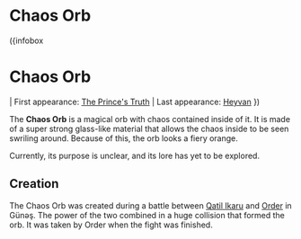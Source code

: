 # Chaos Orb

({infobox
# Chaos Orb
| First appearance: [The Prince's Truth](?entry=the-prince's-truth)
| Last appearance: [Heyvan](?entry=heyvan-(book))
})

The **Chaos Orb** is a magical orb with chaos contained inside of it. It is made of a super strong glass-like material that allows the chaos inside to be seen swriling around. Because of this, the orb looks a fiery orange.

Currently, its purpose is unclear, and its lore has yet to be explored.

## Creation

The Chaos Orb was created during a battle between [Qatil Ikaru](?entry=qatil-ikaru) and [Order](?entry=order) in Günəş. The power of the two combined in a huge collision that formed the orb. It was taken by Order when the fight was finished.